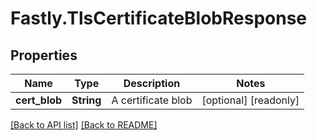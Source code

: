 # Fastly.TlsCertificateBlobResponse

## Properties

Name | Type | Description | Notes
------------ | ------------- | ------------- | -------------
**cert_blob** | **String** | A certificate blob | [optional] [readonly] 


[[Back to API list]](../../README.md#endpoints) [[Back to README]](../../README.md)
